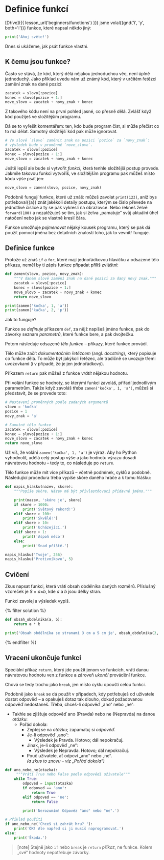 # Definice funkcí
[Dříve]({{ lesson_url('beginners/functions') }}) jsme
volal{{gnd('i', 'y', both='i')}} funkce, které napsal někdo jiný:

```python
print('Ahoj světe!')
```

Dnes si ukážeme, jak psát funkce vlastní.


## K čemu jsou funkce?

Často se stává, že kód, který dělá nějakou jednoduchou věc, není úplně
jednoduchý.
Jako příklad uvedu nám už známý kód, který v určitém řetězci zamění znak
na dané pozici:

```python
zacatek = slovo[:pozice]
konec = slovo[pozice + 1:]
nove_slovo = zacatek + novy_znak + konec
```

Z takového kódu není na první pohled jasné, co přesně dělá.
Zvlášť když kód použiješ ve složitějším programu.

Dá se to vyřešit komentářem: ten, kdo bude program číst, si může přečíst
co to má dělat. Samotný složitější kód pak může ignorovat.

```python
# Ve slově `slovo` zaměnit znak na pozici `pozice` za `novy_znak`;
# výsledek bude v proměnné `nove_slovo`.
zacatek = slovo[:pozice]
konec = slovo[pozice + 1:]
nove_slovo = zacatek + novy_znak + konec
```

Ještě lepší ale bude si vytvořit *funkci*, která tenhle složitější postup
provede.
Jakmile takovou funkci vytvoříš, ve složitějším programu pak můžeš místo kódu
výše psát jen:

```python
nove_slovo = zamen(slovo, pozice, novy_znak)
```

Podobně fungují funkce, které už znáš: můžeš zavolat `print(123)`, aniž bys
potřeboval{{a}} znát jakékoli detaily postupu, kterým se číslo převede na
jednotlivé číslice a ty se pak vykreslí na obrazovce.
Nebo řekneš želvě `forward(100)` a nezatěžuješ se tím, jak si želva „pamatuje“
svůj aktuální úhel natočení nebo jak se vlastně kreslí čára.

Funkce umožňuje *pojmenovat* nějaký kousek programu, který se pak dá
použít pomocí jména bez detailních znalostí toho, jak to vevnitř funguje.


## Definice funkce

Protože už znáš `if` a `for`, které mají jednořádkovou hlavičku a odsazené tělo
příkazu, neměl by ti zápis funkce připadat příliš zvláštní:

```python
def zamen(slovo, pozice, novy_znak):
    """V daném slově zamění znak na dané pozici za daný nový znak."""
    zacatek = slovo[:pozice]
    konec = slovo[pozice + 1:]
    nove_slovo = zacatek + novy_znak + konec
    return nove_slovo

print(zamen('kočka', 1, 'a'))
print(zamen('kačka', 2, 'p'))
```

Jak to funguje?

Funkce se *definuje* příkazem `def`, za nějž napíšeš jméno funkce,
pak do závorky seznam *parametrů*, které funkce bere, a pak dvojtečku.

Potom následuje odsazené *tělo funkce* – příkazy, které funkce provádí.

Tělo může začít *dokumentačním řetězcem* (angl. *docstring*), který popisuje
co funkce dělá.
To může být jakýkoli řetězec, ale tradičně se uvozuje třemi uvozovkami
(i v případě, že je jen jednořádkový).

Příkazem `return` pak můžeš z funkce *vrátit* nějakou hodnotu.

Při volání funkce se hodnoty, se kterými funkci
zavoláš, přiřadí jednotlivým parametrům.
Takže když zavoláš třeba `zamen('kočka', 1, 'a')`,
můžeš si představit, že se provede toto:

```python
# Nastavení proměnných podle zadaných argumentů
slovo = 'kočka'
pozice = 1
novy_znak = 'a'

# Samotné tělo funkce
zacatek = slovo[:pozice]
konec = slovo[pozice + 1:]
nove_slovo = zacatek + novy_znak + konec
return nove_slovo
```

Už víš, že volání `zamen('kočka', 1, 'a')` je výraz.
Aby ho Python vyhodnotil, udělá celý postup výše a jako hodnotu výrazu dosadí
návratovou hodnotu – tedy to, co následuje po `return`.

Tělo funkce může mít více příkazů – včetně podmínek, cyklů a podobně.
Následující procedura třeba vypíše skóre daného hráče a k tomu hlášku:

```python
def napis_hlasku(nazev, skore):
    """Popíše skóre. Název má být přivlastňovací přídavné jméno."""

    print(nazev, 'skóre je', skore)
    if skore > 1000:
        print('Světový rekord!')
    elif skore > 100:
        print('Skvělé!')
    elif skore > 10:
        print('Ucházející.')
    elif skore > 1:
        print('Aspoň něco')
    else:
        print('Snad příště.')

napis_hlasku('Tvoje', 256)
napis_hlasku('Protivníkovo', 5)
```

## Cvičení

Zkus napsat funkci, která vrátí obsah obdélníka daných rozměrů.
Příslušný vzoreček je <var>S</var> = <var>a</var>×<var>b</var>,
kde <var>a</var> a <var>b</var> jsou délky stran.

Funkci zavolej a výsledek vypiš.

{% filter solution %}
```python
def obsah_obdelnika(a, b):
    return a * b

print('Obsah obdélníka se stranami 3 cm a 5 cm je', obsah_obdelnika(3, 5), 'cm2')
```
{% endfilter %}


## Vracení ukončuje funkci

Speciální příkaz `return`, který jde použít jenom ve funkcích, vrátí danou
návratovou hodnotu ven z funkce a zároveň *ukončí* provádění funkce.

Chová se tedy trochu jako `break`, jen místo cyklu opouští celou funkci.

Podobně jako `break` se dá použít v případech, kdy potřebuješ od uživatele
dostat odpověď – a opakuješ dotaz tak dlouho, dokud požadovanou odpověď
nedostaneš.
Třeba, chceš-li odpověď „ano“ nebo „ne“:

* Takhle se zjišťuje odpověď ano (Pravda) nebo ne (Nepravda) na danou *otázku*:
  * Pořád dokola:
    * Zeptej se na *otázku*; zapamatuj si *odpověď*.
    * Je-li odpověď „ano“:
      * Výsledek je Pravda. Hotovo; dál nepokračuj.
    * Jinak, je-li odpověď „ne“:
      * Výsledek je Nepravda. Hotovo; dál nepokračuj.
    * Pouč uživatele, ať odpoví „ano“ nebo „ne“.
      <br>*(a zkus to znovu – viz „Pořád dokola“)*

```python
def ano_nebo_ne(otazka):
     """Vrátí True nebo False podle odpovědi uživatele"""
    while True:
        odpoved = input(otazka)
        if odpoved == 'ano':
            return True
        elif odpoved == 'ne':
            return False

        print('Nerozumím! Odpověz "ano" nebo "ne".')

# Příklad použití
if ano_nebo_ne('Chceš si zahrát hru? '):
    print('OK! Ale napřed si ji musíš naprogramovat.')
else:
    print('Škoda.')
```

> [note]
> Stejně jako `if` nebo `break` je `return` *příkaz*, ne funkce.
> Kolem „své“ hodnoty nepotřebuje závorky.
